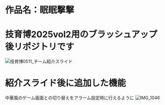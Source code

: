 # 作品名：眠眠撃撃

# 技育博2025vol2用のブラッシュアップ後リポジトリです

![技育博0511_チーム紹介スライド](https://github.com/user-attachments/assets/e38f69bd-61f4-4153-814a-059cbadb43ba)

# 紹介スライド後に追加した機能
中華風のゲーム画面との切り替えをアラーム設定時に行えるように
![IMG_1046](https://github.com/user-attachments/assets/d3e3d976-dbd4-4a31-9a46-4eac3fd72980)

